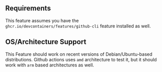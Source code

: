 ## Requirements

This feature assumes you have the `ghcr.io/devcontainers/features/github-cli` feature installed as well. 

## OS/Architecture Support

This Feature should work on recent versions of Debian/Ubuntu-based distributions. Github actions uses `amd` architecture to test it, but it should work with `arm` based architectures as well.
